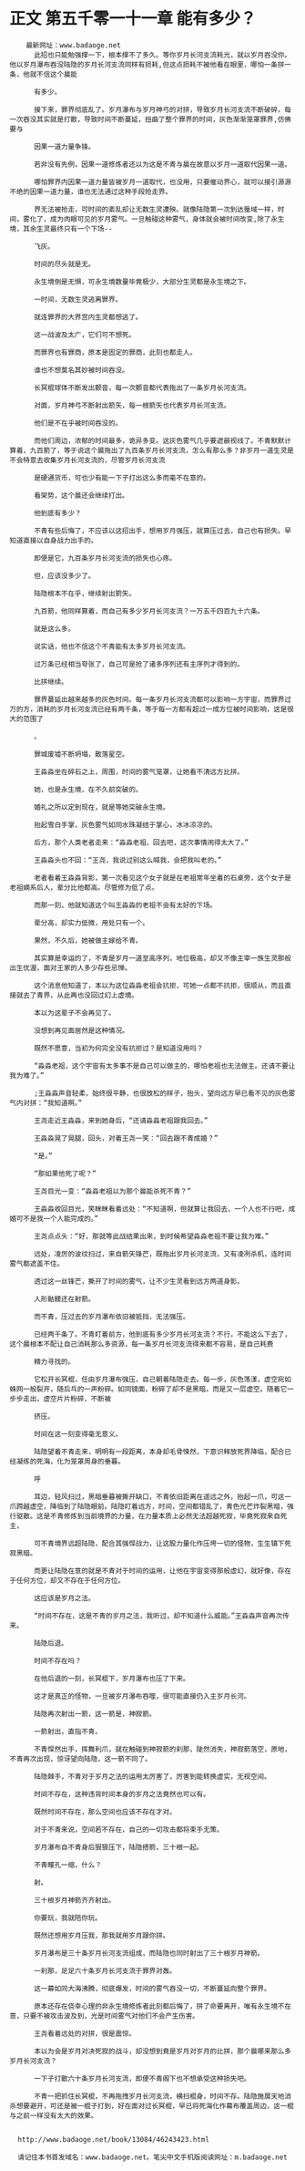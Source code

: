 # 正文 第五千零一十一章 能有多少？
        最新网址：www.badaoge.net
          此招也只能勉强撑一下，根本撑不了多久。等你岁月长河支流耗光，就以岁月吞没你。他以岁月瀑布吞没陆隐的岁月长河支流同样有损耗,但这点损耗不被他看在眼里，哪怕一条拼一条，他就不信这个晨能
      
          有多少。
      
          接下来，罪界彻底乱了。岁月瀑布与岁月神弓的对拼，导致岁月长河支流不断破碎，每一次吞没其实就是打散，导致时间不断蔓延，扭曲了整个罪界的时间，灰色渐渐笼罩罪界,仿佛要与
      
          因果一道力量争锋。
      
          若非没有先例，因果一道修炼者还以为这是不青与晨在故意以岁月一道取代因果一道。
      
          哪怕罪界内因果一道力量皆被岁月一道取代，也没用，只要催动界心，就可以接引源源不绝的因果一道力量，谁也无法通过这种手段抢走界。
      
          界无法被抢走，可时间的紊乱却让无数生灵遭殃。就像陆隐第一次到达蜃域一样，时间，雾化了，成为肉眼可见的岁月雾气。一旦触碰这种雾气，身体就会被时间改变,除了永生境，其余生灵最终只有一个下场--
      
          飞灰。
      
          时间的尽头就是无。
      
          永生境倒是无惧，可永生境数量毕竟极少，大部分生灵都是永生境之下。
      
          一时间，无数生灵逃离罪界。
      
          就连罪界的大界宫内生灵都想逃了。
      
          这一战波及太广，它们可不想死。
      
          而罪界也有罪商，原本是固定的罪商，此刻也都走人。
      
          谁也不想莫名其妙被时间吞没。
      
          长冥棍球体不断发出颤音，每一次颤音都代表拖出了一条岁月长河支流。
      
          对面，岁月神弓不断射出箭矢，每一根箭矢也代表岁月长河支流。
      
          他们是不在乎被时间吞没的。
      
          而他们周边，浓郁的时间最多，诡异多变。这灰色雾气几乎要遮蔽视线了。不青默默计算着，九百箭了，等于说这个晨拖出了九百条岁月长河支流，怎么有那么多？非岁月一道生灵是不会特意去收集岁月长河支流的，尽管岁月长河支流
      
          是硬通货币，可也少有能一下子打出这么多而毫不在意的。
      
          看架势，这个晨还会继续打出。
      
          他到底有多少？
      
          不青有些后悔了，不应该以这招出手，想用岁月强压，就算压过去，自己也有损失。早知道直接以自身战力出手的。
      
          即便是它，九百条岁月长河支流的损失也心疼。
      
          但，应该没多少了。
      
          陆隐根本不在乎，继续射出箭矢。
      
          九百箭，他同样算着，而自己有多少岁月长河支流？一万五千四百九十六条。
      
          就是这么多。
      
          说实话，他也不信这个不青能有太多岁月长河支流。
      
          过万条已经相当夸张了，自己可是抢了诸多序列还有主序列才得到的。
      
          比拼继续。
      
          罪界蔓延出越来越多的灰色时间。每一条岁月长河支流都可以影响一方宇宙，而罪界过万的方，消耗的岁月长河支流已经有两千条，等于每一方都有超过一成方位被时间影响，这是很大的范围了
      
          。
      
          罪城废墟不断坍塌，散落星空。
      
          王淼淼坐在碎石之上，周围，时间的雾气笼罩，让她看不清远方比拼。
      
          她，也是永生境，在不久前突破的。
      
          婚礼之所以定到现在，就是等她突破永生境。
      
          抬起雪白手掌，灰色雾气如同水珠凝结于掌心，冰冰凉凉的。
      
          后方，那个人类老者走来：“淼淼老祖，回去吧，这次事情闹得太大了。”
      
          王淼淼头也不回：“王尧，我说过别这么喊我，会把我叫老的。”
      
          老者看着王淼淼背影，第一次看见这个女子就是在老祖常年坐着的石桌旁，这个女子是老祖嫡系后人，辈分比他都高。尽管修为低了点。
      
          而那一刻，他就知道这个叫王淼淼的老祖不会有太好的下场。
      
          辈分高，却实力低微，用处只有一个。
      
          果然，不久后，她被做主嫁给不青。
      
          其实算是幸运的了，不青是岁月一道至高序列，地位极高，却又不像主宰一族生灵那般出生优渥，面对王家的人多少存些忌惮。
      
          这个消息他知道了，本以为这位淼淼老祖会抗拒，可她一点都不抗拒，很顺从，而且直接就去了青界，从此再也没回过幻上虚境。
      
          本以为这辈子不会再见了。
      
          没想到再见面居然是这种情况。
      
          既然不愿意，当初为何完全没有抗拒过？是知道没用吗？
      
          “淼淼老祖，这个宇宙有太多事不是自己可以做主的，哪怕老祖也无法做主。还请不要让我为难了。”
      
          ;王淼淼声音轻柔，始终很平静，也很放松的样子，抬头，望向远方早已看不见的灰色雾气内对拼：“我知道啊。”
      
          王尧走近王淼淼，来到她身后，“还请淼淼老祖跟我回去。”
      
          王淼淼晃了晃腿，回头，对着王尧一笑：“回去跟不青成婚？”
      
          “是。”
      
          “那如果他死了呢？”
      
          王尧目光一变：“淼淼老祖以为那个晨能杀死不青？”
      
          王淼淼收回目光，笑眯眯看着远处：“不知道啊，但就算让我回去，一个人也不行吧，成婚可不是我一个人能完成的。”
      
          王尧点点头：“好，那就等此战结果出来，到时候希望淼淼老祖不要让我为难。”
      
          远处，凌厉的波纹扫过，来自箭矢锋芒，既拖出岁月长河支流，又有凌冽杀机，连时间雾气都遮盖不住。
      
          透过这一丝锋芒，撕开了时间的雾气，让不少生灵看到远方两道身影。
      
          人形骷髅还在射箭。
      
          而不青，压过去的岁月瀑布依旧被抵挡，无法强压。
      
          已经两千条了。不青盯着前方，他到底有多少岁月长河支流？不行，不能这么下去了，这个晨根本不配让自己消耗那么多资源，每一条岁月长河支流得来都不容易，是自己耗费
      
          精力寻找的。
      
          它松开长冥棍，任由岁月瀑布强压，自己朝着陆隐走去。每一步，灰色荡漾，虚空宛如蛛网一般裂开，随后乓的一声粉碎。如同镜面，粉碎了却不是黑暗，而是又一层虚空。随着它一步步走出，虚空片片粉碎，不断被
      
          挤压。
      
          时间在这一刻变得毫无意义。
      
          陆隐望着不青走来，明明有一段距离，本身却毛骨悚然，下意识释放死界降临，配合已经凝练的死海，化为笼罩周身的垂暮。
      
          呼
      
          耳边，轻风扫过，黑暗垂暮被撕开缺口，不青依旧距离在遥远之外，抬起一爪，可这一爪跨越虚空，降临到了陆隐眼前。陆隐盯着远方，时间，空间都错乱了，青色光芒炸裂黑暗，强行驱散。这是不青修炼到当前境界的力量，在力量本质上必然无法超越死寂，毕竟死寂来自死主，
      
          可不青境界远超陆隐，配合其强悍战力，让这股力量化作压垮一切的怪物，生生镇下死寂黑暗。
      
          而更让陆隐在意的就是不青对于时间的运用，让他在宇宙变得那般虚幻，就好像，存在于任何方位，却又不存在于任何方位。
      
          这应该是岁月之法。
      
          “时间不存在，这是不青的岁月之法，我听过，却不知道什么威能。”王淼淼声音再次传来。
      
          陆隐后退。
      
          时间不存在吗？
      
          在他后退的一刻，长冥棍下，岁月瀑布也压了下来。
      
          这才是真正的怪物，一旦被岁月瀑布吞噬，很可能直接仍入主岁月长河。
      
          陆隐再次射出一箭，这一箭是，神寂箭。
      
          一箭射出，直指不青。
      
          不青悍然出手，挥舞利爪，就在触碰到神寂箭的刹那，陡然消失，神寂箭落空，原地，不青再次出现，惊讶望向陆隐，这一箭不同了。
      
          陆隐棘手，不青对于岁月之法的运用太厉害了，厉害到能转换虚实，无视空间。
      
          时间不存在，这种违背时间本身的岁月之法竟然也可以有。
      
          既然时间不存在，那么空间也应该不存在才对。
      
          对于不青来说，空间若不存在，自己的一切攻击都将束手无策。
      
          岁月瀑布自不青身后狠狠压下，陆隐搭箭，三十根一起。
      
          不青瞳孔一缩，什么？
      
          射。
      
          三十根岁月神箭齐齐射出。
      
          你要玩，我就陪你玩。
      
          既然还想用岁月压我，那我就用岁月跟你拼。
      
          岁月瀑布是三十条岁月长河支流组成，而陆隐也同时射出了三十根岁月神箭。
      
          一刹那，足足六十条岁月长河支流于罪界对轰。
      
          这一幕如同大海沸腾，彻底爆发，时间的雾气吞没一切，不断蔓延向整个罪界。
      
          原本还存在侥幸心理的非永生境修炼者此刻都后悔了，拼了命要离开，唯有永生境不在意，只要不被攻击波及到，光是时间雾气对他们不会产生伤害。
      
          王尧看着远处的对拼，很是震惊。
      
          本以为会是岁月对决死寂的战斗，却没想到竟是岁月对岁月的比拼，那个晨哪来那么多岁月长河支流？
      
          一下子打散六十条岁月长河支流，即便不青阁下也不想承受这种损失吧。
      
          不青一把抓住长冥棍，不再拖拽岁月长河支流，横扫棍身，时间不存。陆隐施展天地消杀想要避开，可还是被一棍子打到，好在面对过长冥棍，早已将死海化作幕布覆盖周边，这一棍与之前一样没有太大的效果。
      
      
      http://www.badaoge.net/book/13084/46243423.html
      
      请记住本书首发域名：www.badaoge.net。笔尖中文手机版阅读网址：m.badaoge.net